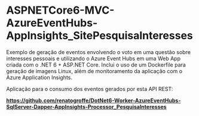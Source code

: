 # ASPNETCore6-MVC-AzureEventHubs-AppInsights_SitePesquisaInteresses
Exemplo de geração de eventos envolvendo o voto em uma questão sobre interesses pessoais e utilizando o Azure Event Hubs em uma Web App criada com o .NET 6 + ASP.NET Core. Inclui o uso de um Dockerfile para geração de imagens Linux, além de monitoramento da aplicação com o Azure Application Insights.

Aplicação para o consumo dos eventos gerados por esta API REST:

**https://github.com/renatogroffe/DotNet6-Worker-AzureEventHubs-SqlServer-Dapper-AppInsights-Processor_PesquisaInteresses**
